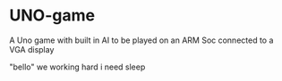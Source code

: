 # UNO-game
A Uno game with built in AI to be played on an ARM Soc connected to a VGA display

"bello" we working hard i need sleep
